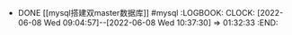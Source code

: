 - DONE [[mysql搭建双master数据库]] #mysql
  :LOGBOOK:
  CLOCK: [2022-06-08 Wed 09:04:57]--[2022-06-08 Wed 10:37:30] =>  01:32:33
  :END: